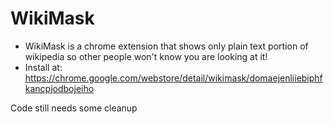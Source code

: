 # WikiMask

* WikiMask is a chrome extension that shows only plain text portion of wikipedia so other people won't know you are looking at it!
* Install at: https://chrome.google.com/webstore/detail/wikimask/domaejenliiebiphfkancpjodbojeiho

Code still needs some cleanup

